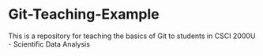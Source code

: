 # Git-Teaching-Example
This is a repository for teaching the basics of Git to students in CSCI 2000U - Scientific Data Analysis

